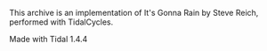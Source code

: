 This archive is an implementation of It's Gonna Rain by Steve Reich, 
performed with TidalCycles. 

Made with Tidal 1.4.4